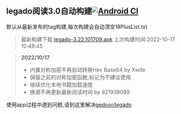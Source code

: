 ## legado阅读3.0自动构建[![Android CI](https://github.com/10bits/gedoor-Build/workflows/Android%20CI/badge.svg)](https://github.com/10bits/gedoor-Build/actions)

默认从最新发布的tag构建,每次构建会自动清空18PlusList.txt

> 最新构建下载:[legado-3.22.101709.apk](https://github.com/imgblz/gedoor-Build/releases/download/legado-3.22.101709/legado-3.22.101709.apk) 上次构建时间:2022-10-17 10:48:45
<!--start-->
> **2022/10/17**
> 
> * 内置对称加密不再自动转换Hex Base64 by Xwite
> * 保留之前的对称加密函数,标记为不建议使用
> * 继续优化本地书籍加载速度
> * 换源不再更新最新阅读时间 by 821938089
<!--end-->
  
使用app过程中遇到问题,请到这里解决[gedoor/legado](https://github.com/gedoor/legado/issues)

